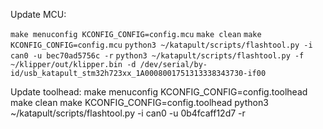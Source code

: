 Update MCU:

`make menuconfig KCONFIG_CONFIG=config.mcu`
`make clean`
`make KCONFIG_CONFIG=config.mcu`
`python3 ~/katapult/scripts/flashtool.py -i can0 -u bec70ad5756c -r`
`python3 ~/katapult/scripts/flashtool.py -f ~/klipper/out/klipper.bin -d /dev/serial/by-id/usb_katapult_stm32h723xx_1A0008001751313338343730-if00`



Update toolhead:
make menuconfig KCONFIG_CONFIG=config.toolhead
make clean
make KCONFIG_CONFIG=config.toolhead
python3 ~/katapult/scripts/flashtool.py -i can0 -u 0b4fcaff12d7 -r
